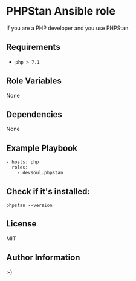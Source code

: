PHPStan Ansible role
=========

If you are a PHP developer and you use PHPStan.

Requirements
------------
  - `php > 7.1` 

Role Variables
--------------
None

Dependencies
------------
None

Example Playbook
----------------
    - hosts: php
      roles:
        - devsoul.phpstan

Check if it's installed:
------
    phpstan --version

License
-------
MIT

Author Information
------------------

:-)
